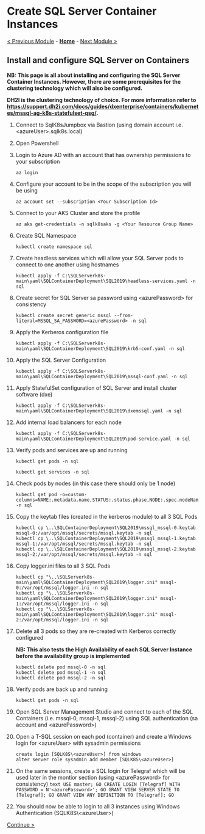 # Create SQL Server Container Instances

[< Previous Module](../modules/kerberos.md) - **[Home](../README.md)** - [Next Module >](../modules/hadr.md)

## Install and configure SQL Server on Containers

**NB: This page is all about installing and configuring the SQL Server Container Instances.  However, there are some prerequisites for the clustering technology which will also be configured.**

**DH2I is the clustering technology of choice.  For more information refer to https://support.dh2i.com/docs/guides/dxenterprise/containers/kubernetes/mssql-ag-k8s-statefulset-qsg/.**

1. Connect to SqlK8sJumpbox via Bastion (using domain account i.e. \<azureUser\>.sqlk8s.local)

2. Open Powershell

3. Login to Azure AD with an account that has ownership permissions to your subscription

    ```text
    az login
    ```

4.	Configure your account to be in the scope of the subscription you will be using

    ```text
    az account set --subscription <Your Subscription Id>
    ```

5. Connect to your AKS Cluster and store the profile

    ```text
    az aks get-credentials -n sqlk8saks -g <Your Resource Group Name>
    ```

6. Create SQL Namespace

    ```text
    kubectl create namespace sql
    ```

7. Create headless services which will allow your SQL Server pods to connect to one another using hostnames

    ```text
    kubectl apply -f C:\SQLServerk8s-main\yaml\SQLContainerDeployment\SQL2019\headless-services.yaml -n sql
    ```

8. Create secret for SQL Server sa password using \<azurePassword\> for consistency

    ```text
    kubectl create secret generic mssql --from-literal=MSSQL_SA_PASSWORD=<azurePassword> -n sql
    ```

9. Apply the Kerberos configuration file

    ```text
    kubectl apply -f C:\SQLServerk8s-main\yaml\SQLContainerDeployment\SQL2019\krb5-conf.yaml -n sql
    ```

10. Apply the SQL Server Configuration

    ```text
    kubectl apply -f C:\SQLServerk8s-main\yaml\SQLContainerDeployment\SQL2019\mssql-conf.yaml -n sql
    ```

11. Apply StatefulSet configuration of SQL Server and install cluster software (dxe)

    ```text
    kubectl apply -f C:\SQLServerk8s-main\yaml\SQLContainerDeployment\SQL2019\dxemssql.yaml -n sql
    ```

12. Add internal load balancers for each node

    ```text
    kubectl apply -f C:\SQLServerk8s-main\yaml\SQLContainerDeployment\SQL2019\pod-service.yaml -n sql
    ```

13. Verify pods and services are up and running

    ```text
    kubectl get pods -n sql
    ```

    ```text
    kubectl get services -n sql
    ```

14. Check pods by nodes (in this case there should only be 1 node)

    ```text
    kubectl get pod -o=custom-columns=NAME:.metadata.name,STATUS:.status.phase,NODE:.spec.nodeName -n sql
    ```

15. Copy the keytab files (created in the kerberos module) to all 3 SQL Pods

    ```text
    kubectl cp \..\SQLContainerDeployment\SQL2019\mssql_mssql-0.keytab mssql-0:/var/opt/mssql/secrets/mssql.keytab -n sql
    kubectl cp \..\SQLContainerDeployment\SQL2019\mssql_mssql-1.keytab mssql-1:/var/opt/mssql/secrets/mssql.keytab -n sql
    kubectl cp \..\SQLContainerDeployment\SQL2019\mssql_mssql-2.keytab mssql-2:/var/opt/mssql/secrets/mssql.keytab -n sql
    ```

16. Copy logger.ini files to all 3 SQL Pods

    ```text
    kubectl cp "\..\SQLServerk8s-main\yaml\SQLContainerDeployment\SQL2019\logger.ini" mssql-0:/var/opt/mssql/logger.ini -n sql
    kubectl cp "\..\SQLServerk8s-main\yaml\SQLContainerDeployment\SQL2019\logger.ini" mssql-1:/var/opt/mssql/logger.ini -n sql
    kubectl cp "\..\SQLServerk8s-main\yaml\SQLContainerDeployment\SQL2019\logger.ini" mssql-2:/var/opt/mssql/logger.ini -n sql
    ```

17. Delete all 3 pods so they are re-created with Kerberos correctly configured

    **NB: This also tests the High Availability of each SQL Server Instance before the availability group is implemented**

    ```text
    kubectl delete pod mssql-0 -n sql
    kubectl delete pod mssql-1 -n sql
    kubectl delete pod mssql-2 -n sql
    ```

18. Verify pods are back up and running

    ```text
    kubectl get pods -n sql
    ```

19. Open SQL Server Management Studio and connect to each of the SQL Containers (i.e. mssql-0, mssql-1, mssql-2) using SQL authentication (sa account and \<azurePassword\>)

20. Open a T-SQL session on each pod (container) and create a Windows login for \<azureUser\> with sysadmin permissions

    ```text
    create login [SQLK8S\<azureUser>] from windows
    alter server role sysadmin add member [SQLK8S\<azureUser>]
    ```

21.  On the same sessions, create a SQL login for Telegraf which will be used later in the montior section (using \<azurePassword\> for consistency)
    ```text
    USE master;
    GO
    CREATE LOGIN [Telegraf] WITH PASSWORD = N'<azurePassword>';
    GO
    GRANT VIEW SERVER STATE TO [Telegraf];
    GO
    GRANT VIEW ANY DEFINITION TO [Telegraf];
    GO
    ```

22. You should now be able to login to all 3 instances using Windows Authentication (SQLK8S\\\<azureUser\>)

[Continue >](../modules/hadr.md)
